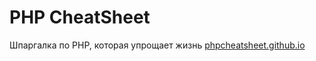 # PHP CheatSheet
Шпаргалка по PHP, которая упрощает жизнь
[phpcheatsheet.github.io](http://phpcheatsheet.github.io)
